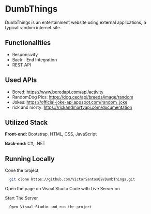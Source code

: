 
# DumbThings

DumbThings is an entertainment website using external applications,
a typical random internet site.

## Functionalities

- Responsivity
- Back - End Integration
- REST API


## Used APIs

- Bored: https://www.boredapi.com/api/activity
- RandomDog Pics: https://dog.ceo/api/breeds/image/random
- Jokes: https://official-joke-api.appspot.com/random_joke
- rick and morty: https://rickandmortyapi.com/documentation



## Utilized Stack

**Front-end:** Bootstrap, HTML, CSS, JavaScript

**Back-end:** C#, .NET


## Running Locally

Cone the project

```bash
  git clone https://github.com/VictorSantos09/DumbThings.git
```

Open the page on Visual Studio Code with Live Server on

Start The Server

```bash
  Open Visual Studio and run the project
```

